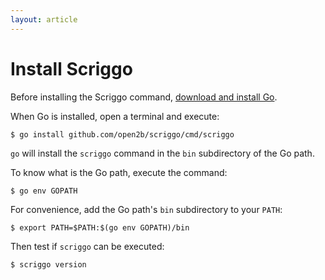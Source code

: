 ```yaml
---
layout: article
---
```

# Install Scriggo

Before installing the Scriggo command, <a href="https://golang.org/dl/">download and install Go</a>.

When Go is installed, open a terminal and execute:

```
$ go install github.com/open2b/scriggo/cmd/scriggo
```

`go` will install the `scriggo` command in the `bin` subdirectory of the Go path.

To know what is the Go path, execute the command:

```
$ go env GOPATH
```

For convenience, add the Go path's `bin` subdirectory to your `PATH`:

```
$ export PATH=$PATH:$(go env GOPATH)/bin
```

Then test if `scriggo` can be executed:

```
$ scriggo version
```
